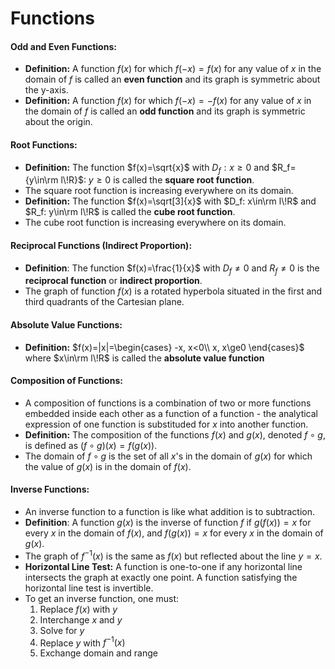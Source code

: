 # Functions
#### Odd and Even Functions:
* **Definition:** A function $f(x)$ for which $f(-x)=f(x)$ for any value of $x$ in the domain of $f$ is called an **even function** and its graph is symmetric about the y-axis.
* **Definition:** A function $f(x)$ for which $f(-x)=-f(x)$ for any value of $x$ in the domain of $f$ is called an **odd function** and its graph is symmetric about the origin.

#### Root Functions:
* **Definition:** The function $f(x)=\sqrt{x}$ with $D_f: x\ge0$ and $R_f={y\in\rm l\!R}$: $y\ge0$ is called the **square root function**.
* The square root function is increasing everywhere on its domain.
* **Definition:** The function $f(x)=\sqrt[3]{x}$ with $D_f: x\in\rm l\!R$ and $R_f: y\in\rm l\!R$ is called the **cube root function**.
* The cube root function is increasing everywhere on its domain.

#### Reciprocal Functions (Indirect Proportion):
* **Definition**: The function $f(x)=\frac{1}{x}$ with $D_f\neq0$ and $R_f\neq0$ is the **reciprocal function** or **indirect proportion**.
* The graph of function $f(x)$ is a rotated hyperbola situated in the first and third quadrants of the Cartesian plane.

#### Absolute Value Functions:
* **Definition:** $f(x)=|x|=\begin{cases} -x, x<0\\ x, x\ge0 \end{cases}$  where $x\in\rm l\!R$ is called the **absolute value function**

#### Composition of Functions:
* A composition of functions is a combination of two or more functions embedded inside each other as a function of a function - the analytical expression of one function is substituded for $x$ into another function.
* **Definition:** The composition of the functions $f(x)$ and $g(x)$, denoted $f\circ g$, is defined as $(f\circ g)(x)=f(g(x))$.
* The domain of $f\circ g$ is the set of all $x$'s in the domain of $g(x)$ for which the value of $g(x)$ is in the domain of $f(x)$.

#### Inverse Functions:
* An inverse function to a function is like what addition is to subtraction.
* **Definition**: A function $g(x)$ is the inverse of function $f$ if $g(f(x))=x$ for every $x$ in the domain of $f(x)$, and $f(g(x))=x$ for every $x$ in the domain of $g(x)$.
* The graph of $f^{-1}(x)$ is the same as $f(x)$ but reflected about the line $y=x$.
* **Horizontal Line Test:** A function is one-to-one if any horizontal line intersects the graph at exactly one point. A function satisfying the horizontal line test is invertible.
* To get an inverse function, one must:
	1. Replace $f(x)$ with $y$
	2. Interchange $x$ and $y$
	3. Solve for $y$
	4. Replace $y$ with $f^{-1}(x)$
	5. Exchange domain and range
